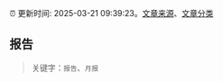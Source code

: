 :alarm_clock: 更新时间: 2025-03-21 09:39:23。[文章来源](/README.md)、[文章分类](/TAGS.md)

## 报告


> 关键字：`报告`、`月报`



